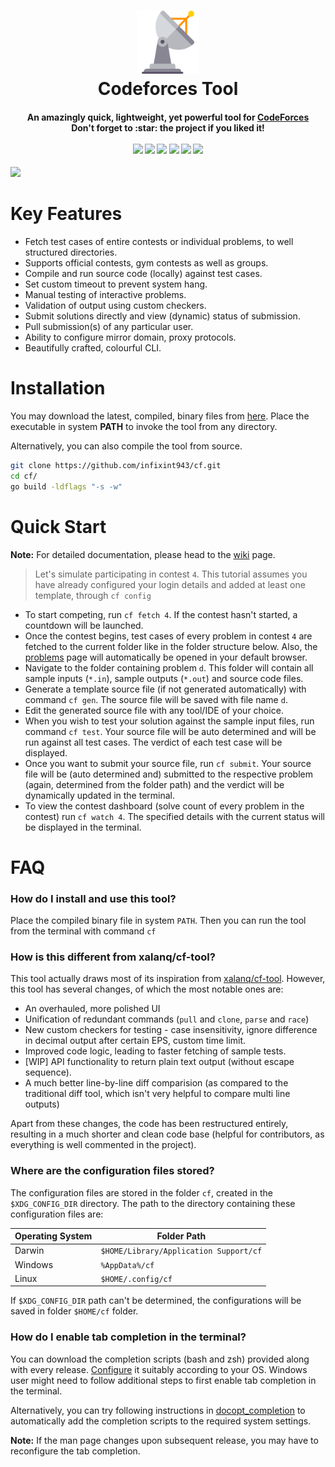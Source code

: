 <h1 align="center">
    <img src="assets/logo.png" alt="logo" width="20%" height="20%">
    <br/>
    Codeforces Tool
</h1>
<h4 align="center">
    An amazingly quick, lightweight, yet powerful tool for <a href="https://codeforces.com">CodeForces</a>
    <br />
    Don't forget to :star: the project if you liked it!
    <br /><br />
    <a href="https://travis-ci.com/github/infixint943/cf"><img src="https://img.shields.io/travis/com/infixint943/cf?style=for-the-badge"></a>
    <a href="https://github.com/infixint943/cf/commits/master"><img src="https://img.shields.io/github/last-commit/infixint943/cf?style=for-the-badge"></a>
    <a href="https://github.com/infixint943/cf/releases"><img src="https://img.shields.io/github/v/release/infixint943/cf?style=for-the-badge"></a>
    <a href="https://github.com/infixint943/cf/issues"><img src="https://img.shields.io/github/issues/infixint943/cf?style=for-the-badge"></a>
    <a href=""><img src="https://img.shields.io/github/go-mod/go-version/infixint943/cf?style=for-the-badge"></a>
    <a href="https://github.com/infixint943/cf/blob/master/LICENSE"><img src="https://img.shields.io/github/license/infixint943/cf?style=for-the-badge"></a>
</h4>



![](assets/demo.gif)



# Key Features

- Fetch test cases of entire contests or individual problems, to well structured directories.
- Supports official contests, gym contests as well as groups.
- Compile and run source code (locally) against test cases.
- Set custom timeout to prevent system hang.
- Manual testing of interactive problems.
- Validation of output using custom checkers.
- Submit solutions directly and view (dynamic) status of submission.
- Pull submission(s) of any particular user.
- Ability to configure mirror domain, proxy protocols.
- Beautifully crafted, colourful CLI.

# Installation

You may download the latest, compiled, binary files from [here](https://github.com/infixint943/cf/releases).
Place the executable in system **PATH** to invoke the tool from any directory.

Alternatively, you can also compile the tool from source.

```bash
git clone https://github.com/infixint943/cf.git
cd cf/
go build -ldflags "-s -w"
```

# Quick Start

**Note:** For detailed documentation, please head to the [wiki](https://github.com/infixint943/cf/wiki) page.

> Let's simulate participating in contest `4`. This tutorial assumes you have already configured your login details and added at least one template, through `cf config` 

- To start competing, run `cf fetch 4`. If the contest hasn't started, a countdown will be launched.
- Once the contest begins, test cases of every problem in contest `4` are fetched to the current folder like in the folder structure below. Also, the [problems](https://codeforces.com/contest/4/problems) page will automatically be opened in your default browser.
- Navigate to the folder containing problem `d`. This folder will contain all sample inputs (`*.in`), sample outputs (`*.out`) and source code files.
- Generate a template source file (if not generated automatically) with command `cf gen`. The source file will be saved with file name `d`.
- Edit the generated source file with any tool/IDE of your choice.
- When you wish to test your solution against the sample input files, run command `cf test`. Your source file will be auto determined and will be run against all test cases. The verdict of each test case will be displayed.
- Once you want to submit your source file, run `cf submit`. Your source file will be (auto determined and) submitted to the respective problem (again, determined from the folder path) and the verdict will be dynamically updated in the terminal.
- To view the contest dashboard (solve count of every problem in the contest) run `cf watch 4`. The specified details with the current status will be displayed in the terminal.

# FAQ

### How do I install and use this tool?
Place the compiled binary file in system `PATH`. Then you can run the tool from the terminal with command `cf`

### How is this different from xalanq/cf-tool?

This tool actually draws most of its inspiration from [xalanq/cf-tool](https://github.com/xalanq/cf-tool). However, this tool has several changes, of which the most notable ones are:

- An overhauled, more polished UI
- Unification of redundant commands (`pull` and `clone`, `parse` and `race`)
- New custom checkers for testing - case insensitivity, ignore difference in decimal output after certain EPS, custom time limit.
- Improved code logic, leading to faster fetching of sample tests.
- [WIP] API functionality to return plain text output (without escape sequence).
- A much better line-by-line diff comparision (as compared to the traditional diff tool, which isn't very helpful to compare multi line outputs) 

Apart from these changes, the code has been restructured entirely, resulting in a much shorter and clean code base (helpful for contributors, as everything is well commented in the project).  

### Where are the configuration files stored?

The configuration files are stored in the folder `cf`, created in the `$XDG_CONFIG_DIR` directory. The path to the directory containing these configuration files are:

| Operating System | Folder Path                            |
| ---------------- | -------------------------------------- |
| Darwin           | `$HOME/Library/Application Support/cf` |
| Windows          | `%AppData%/cf`                         |
| Linux            | `$HOME/.config/cf`                     |

If `$XDG_CONFIG_DIR` path can't be determined, the configurations will be saved in folder `$HOME/cf` folder.

### How do I enable tab completion in the terminal?

You can download the completion scripts (bash and zsh) provided along with every release. [Configure](https://stackoverflow.com/questions/45115260/where-to-put-bash-completion-scripts) it suitably according to your OS. Windows user might need to follow additional steps to first enable tab completion in the terminal.

Alternatively, you can try following instructions in [docopt_completion](https://github.com/Infinidat/infi.docopt_completion) to automatically add the completion scripts to the required system settings.

**Note:** If the man page changes upon subsequent release, you may have to reconfigure the tab completion.
